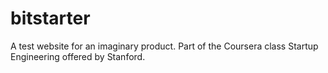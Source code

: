 bitstarter
==========
A test website for an imaginary product. Part of the Coursera class Startup Engineering offered by Stanford.
